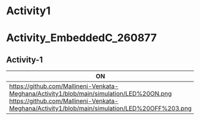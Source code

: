 # Activity1

# Activity_EmbeddedC_260877

## Activity-1

|ON|OFF|
|--|--|
| https://github.com/Mallineni-Venkata-Meghana/Activity1/blob/main/simulation/LED%20ON.png https://github.com/Mallineni-Venkata-Meghana/Activity1/blob/main/simulation/LED%20OFF%203.png
